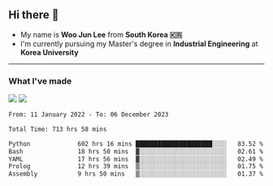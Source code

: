 ## Hi there 👋

- My name is **Woo Jun Lee** from **South Korea 🇰🇷**
- I'm currently pursuing my Master's degree in **Industrial Engineering** at **Korea University**

---

### What I've made

<a href="https://share.streamlit.io/tomtom1103/kuiai_hackathon_2022/main/JL_app.py"><img src="https://img.shields.io/badge/Journey Lee-161B22?style=for-the-badge&logo=streamlit&logoColor=FF4B4B"/></a> <a href="https://jeon-100.github.io/Dangzang/"><img src="https://img.shields.io/badge/당신을 위한 장학금, 당장!-161B22?style=for-the-badge&logo=react&logoColor=#61DAFB"/></a>

<!--START_SECTION:waka-->

```txt
From: 11 January 2022 - To: 06 December 2023

Total Time: 713 hrs 58 mins

Python             602 hrs 16 mins █████████████████████░░░░   83.52 %
Bash               18 hrs 50 mins  ▓░░░░░░░░░░░░░░░░░░░░░░░░   02.61 %
YAML               17 hrs 56 mins  ▓░░░░░░░░░░░░░░░░░░░░░░░░   02.49 %
Prolog             12 hrs 39 mins  ▒░░░░░░░░░░░░░░░░░░░░░░░░   01.75 %
Assembly           9 hrs 50 mins   ▒░░░░░░░░░░░░░░░░░░░░░░░░   01.37 %
```

<!--END_SECTION:waka-->
